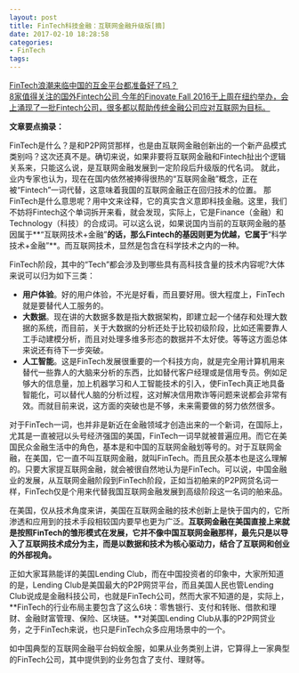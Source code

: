 ```yaml
---
layout: post
title: FinTech科技金融：互联网金融升级版[摘]
date: 2017-02-10 18:28:58
categories:
- FinTech
tags:
---
```


[FinTech浪潮来临中国的互金平台都准备好了吗？](http://www.weiyangx.com/193774.html)  
[8家值得关注的国外Fintech公司 今年的Finovate Fall 2016于上周在纽约举办，会上涌现了一批Fintech公司，很多都以帮助传统金融公司应对互联网为目标。](http://www.leiphone.com/news/201609/zxYLUn7rXNmGXZzr.html)

**文章要点摘录：**

FinTech是什么？是和P2P网贷那样，也是由互联网金融创新出的一个新产品模式类别吗？这次还真不是。确切来说，如果非要将互联网金融和Fintech扯出个逻辑关系来，只能这么说，是互联网金融发展到一定阶段后升级版的代名词。
就此，业内专家也认为，现在在国内依然被捧得很热的“互联网金融”概念，正在被“Fintech”一词代替，这意味着我国的互联网金融正在回归技术的位置。
那FinTech是什么意思呢？用中文来诠释，它的真实含义意即科技金融。这里，我们不妨将Fintech这个单词拆开来看，就会发现，实际上，它是Finance（金融）和Technology（科技）的合成词。可以这么说，如果说国内当前的互联网金融的基因属于**“互联网技术+金融”**的话，那么Fintech的基因则更为优越，它属于**“科学技术+金融”**。而互联网技术，显然是包含在科学技术之内的一种。

FinTech阶段，其中的“Tech”都会涉及到哪些具有高科技含量的技术内容呢?大体来说可以归为如下三类：

- **用户体验**。好的用户体验，不光是好看，而且要好用。很大程度上，FinTech就是要替代人工服务的。
- **大数据**。现在讲的大数据多数是指大数据架构，即建立起一个储存和处理大数据的系统，而目前，关于大数据的分析还处于比较初级阶段，比如还需要靠人工手动建模分析，而且对处理多维多形态的数据并不太好使。等等这方面总体来说还有待下一步突破。
- **人工智能**。这是FinTech发展很重要的一个科技方向，就是完全用计算机用来替代一些靠人的大脑来分析的东西，比如替代客户经理或是信用专员。例如足够大的信息量，加上机器学习和人工智能技术的引入，使FinTech真正地具备智能化，可以替代人脑的分析过程，这对解决信用欺诈等问题来说都会非常有效。而就目前来说，这方面的突破也是不够，未来需要做的努力依然很多。

对于FinTech一词，也并非是新近在金融领域才创造出来的一个新词，在国际上，尤其是一直被冠以头号经济强国的美国，FinTech一词早就被普遍应用。而它在美国民众金融生活中的角色，基本是和中国的互联网金融划等号的。对于互联网金融，在美国，它一直不叫互联网金融，就叫FinTech。而且民众基本也是这么理解的。只要大家提互联网金融，就会被很自然地认为是FinTech。可以说，中国金融业的发展，从互联网金融阶段到FinTech阶段，正如当初舶来的P2P网贷名词一样，FinTech仅是个用来代替我国互联网金融发展到高级阶段这一名词的舶来品。

在美国，仅从技术角度来讲，美国在互联网金融的技术创新上是快于国内的，它所渗透和应用到的技术手段相较国内要早也更为广泛。**互联网金融在美国直接上来就是按照FinTech的雏形模式在发展，它并不像中国互联网金融那样，最先只是以导入了互联网技术成分为主，而是以数据和技术为核心驱动力，结合了互联网和创业的外部视角。**

正如大家耳熟能详的美国Lending Club，而在中国投资者的印象中，大家所知道的是，Lending Club是美国最大的P2P网贷平台，而且美国人民也管Lending Club说成是金融科技公司，也就是FinTech公司，然而大家不知道的是，实际上，**FinTech的行业布局主要包含了这么6块：零售银行、支付和转账、借款和理财、金融财富管理、保险、区块链。**对美国Lending Club从事的P2P网贷业务，之于FinTech来说，也只是FinTech众多应用场景中的一个。

如中国典型的互联网金融平台蚂蚁金服，如果从业务类别上讲，它算得上一家典型的FinTech公司，其中提供到的业务包含了支付、理财等。